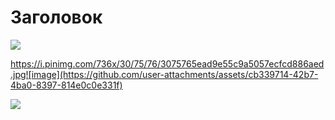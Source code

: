 # Заголовок

![](https://ru.pinterest.com/pin/68747483344/)


https://i.pinimg.com/736x/30/75/76/3075765ead9e55c9a5057ecfcd886aed.jpg![image](https://github.com/user-attachments/assets/cb339714-42b7-4ba0-8397-814e0c0e331f)



![](https://github.com/user-attachments/assets/cb339714-42b7-4ba0-8397-814e0c0e331f)
